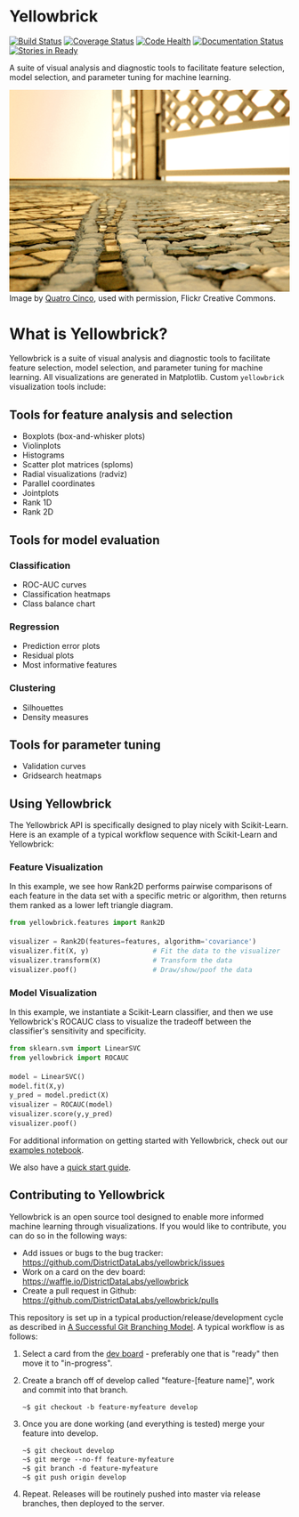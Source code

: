 # Yellowbrick

[![Build Status](https://travis-ci.org/DistrictDataLabs/yellowbrick.svg?branch=master)](https://travis-ci.org/DistrictDataLabs/yellowbrick)
[![Coverage Status](https://coveralls.io/repos/github/DistrictDataLabs/yellowbrick/badge.svg?branch=master)](https://coveralls.io/github/DistrictDataLabs/yellowbrick?branch=master)
[![Code Health](https://landscape.io/github/DistrictDataLabs/yellowbrick/master/landscape.svg?style=flat)](https://landscape.io/github/DistrictDataLabs/yellowbrick/master)
[![Documentation Status](https://readthedocs.org/projects/yellowbrick/badge/?version=latest)](http://yellowbrick.readthedocs.io/en/latest/?badge=latest)
[![Stories in Ready](https://badge.waffle.io/DistrictDataLabs/yellowbrick.png?label=ready&title=Ready)](https://waffle.io/DistrictDataLabs/yellowbrick)


A suite of visual analysis and diagnostic tools to facilitate feature selection, model selection, and parameter tuning for machine learning.


![Follow the yellow brick road](images/yellowbrickroad.jpg)
Image by [Quatro Cinco](https://flic.kr/p/2Yj9mj), used with permission, Flickr Creative Commons.

# What is Yellowbrick?
Yellowbrick is a suite of visual analysis and diagnostic tools to facilitate feature selection, model selection, and parameter tuning for machine learning. All visualizations are generated in Matplotlib. Custom `yellowbrick` visualization tools include:

## Tools for feature analysis and selection
 - Boxplots (box-and-whisker plots)    
 - Violinplots    
 - Histograms    
 - Scatter plot matrices (sploms)    
 - Radial visualizations (radviz)    
 - Parallel coordinates    
 - Jointplots    
 - Rank 1D    
 - Rank 2D        

## Tools for model evaluation
### Classification
 - ROC-AUC curves    
 - Classification heatmaps
 - Class balance chart     

### Regression
 - Prediction error plots     
 - Residual plots     
 - Most informative features    

### Clustering
 - Silhouettes  
 - Density measures     

## Tools for parameter tuning
 - Validation curves    
 - Gridsearch heatmaps    

## Using Yellowbrick
The Yellowbrick API is specifically designed to play nicely with Scikit-Learn. Here is an example of a typical workflow sequence with Scikit-Learn and Yellowbrick:

### Feature Visualization
In this example, we see how Rank2D performs pairwise comparisons of each feature in the data set with a specific metric or algorithm, then returns them ranked as a lower left triangle diagram.
```python
from yellowbrick.features import Rank2D

visualizer = Rank2D(features=features, algorithm='covariance')
visualizer.fit(X, y)                # Fit the data to the visualizer
visualizer.transform(X)             # Transform the data
visualizer.poof()                   # Draw/show/poof the data
```

### Model Visualization
In this example, we instantiate a Scikit-Learn classifier, and then we use Yellowbrick's ROCAUC class to visualize the tradeoff between the classifier's sensitivity and specificity.
```python
from sklearn.svm import LinearSVC
from yellowbrick import ROCAUC

model = LinearSVC()
model.fit(X,y)
y_pred = model.predict(X)
visualizer = ROCAUC(model)
visualizer.score(y,y_pred)
visualizer.poof()
```

For additional information on getting started with Yellowbrick, check out our [examples notebook](https://github.com/DistrictDataLabs/yellowbrick/blob/develop/examples/examples.ipynb).

We also have a [quick start guide](https://github.com/DistrictDataLabs/yellowbrick/blob/master/docs/setup.rst).

## Contributing to Yellowbrick

Yellowbrick is an open source tool designed to enable more informed machine learning through visualizations. If you would like to contribute, you can do so in the following ways:

 - Add issues or bugs to the bug tracker: https://github.com/DistrictDataLabs/yellowbrick/issues
 - Work on a card on the dev board: https://waffle.io/DistrictDataLabs/yellowbrick
 - Create a pull request in Github: https://github.com/DistrictDataLabs/yellowbrick/pulls

This repository is set up in a typical production/release/development cycle as described in [A Successful Git Branching Model](http://nvie.com/posts/a-successful-git-branching-model/). A typical workflow is as follows:

1. Select a card from the [dev board](https://waffle.io/districtdatalabs/yellowbrick) - preferably one that is "ready" then move it to "in-progress".    
2. Create a branch off of develop called "feature-[feature name]", work and commit into that branch.
    ```
    ~$ git checkout -b feature-myfeature develop
    ```   

3. Once you are done working (and everything is tested) merge your feature into develop.
    ```
    ~$ git checkout develop
    ~$ git merge --no-ff feature-myfeature
    ~$ git branch -d feature-myfeature
    ~$ git push origin develop
    ```

4. Repeat. Releases will be routinely pushed into master via release branches, then deployed to the server.
